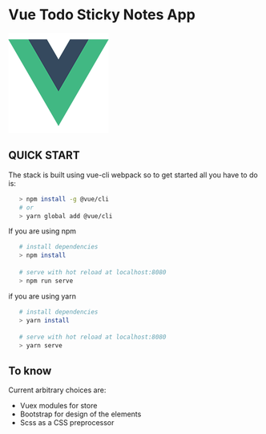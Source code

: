 # Vue Todo Sticky Notes App

![Альтернативный текст](src/assets/logo.png) 



## QUICK START
The stack is built using vue-cli webpack so to get started all you have to do is:

```sh
   > npm install -g @vue/cli
   # or
   > yarn global add @vue/cli
```

If you are using npm

```sh
   # install dependencies
   > npm install

   # serve with hot reload at localhost:8080
   > npm run serve
```

if you are using yarn
```sh
   # install dependencies
   > yarn install

   # serve with hot reload at localhost:8080
   > yarn serve
```

## To know
Current arbitrary choices are:

 - Vuex modules for store
 - Bootstrap for design of the elements
 - Scss as a CSS preprocessor



